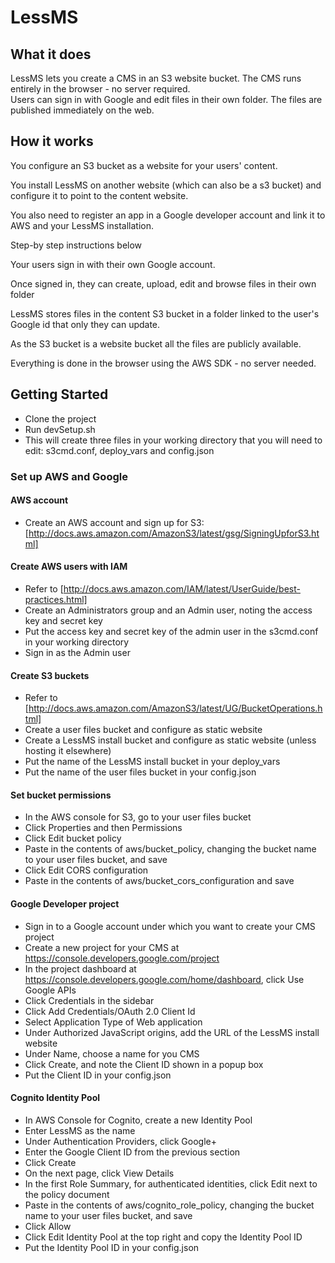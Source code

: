 # LessMS

## What it does
LessMS lets you create a CMS in an S3 website bucket.  The CMS runs entirely in the browser - no server required.  
Users can sign in with Google and edit files in their own folder.  The files are published immediately on the web.

## How it works

You configure an S3 bucket as a website for your users' content.
 
You install LessMS on another website (which can also be a s3 bucket) and configure it to point to the content website.
  
You also need to register an app in a Google developer account and link it to AWS and your LessMS installation.
  
Step-by step instructions below
  
  
Your users sign in with their own Google account.

Once signed in, they can create, upload, edit and browse files in their own folder

LessMS stores files in the content S3 bucket in a folder linked to the user's Google id that only they can update.

As the S3 bucket is a website bucket all the files are publicly available.

Everything is done in the browser using the AWS SDK - no server needed.


## Getting Started

- Clone the project
- Run devSetup.sh
- This will create three files in your working directory that you will need to edit: s3cmd.conf, deploy_vars and config.json

### Set up AWS and Google

#### AWS account
- Create an AWS account and sign up for S3: [http://docs.aws.amazon.com/AmazonS3/latest/gsg/SigningUpforS3.html]

#### Create AWS users with IAM
- Refer to [http://docs.aws.amazon.com/IAM/latest/UserGuide/best-practices.html]
- Create an Administrators group and an Admin user, noting the access key and secret key
- Put the access key and secret key of the admin user in the s3cmd.conf in your working directory 
- Sign in as the Admin user

#### Create S3 buckets
- Refer to [http://docs.aws.amazon.com/AmazonS3/latest/UG/BucketOperations.html]
- Create a user files bucket and configure as static website
- Create a LessMS install bucket and configure as static website (unless hosting it elsewhere)
- Put the name of the LessMS install bucket in your deploy_vars
- Put the name of the user files bucket in your config.json

#### Set bucket permissions
- In the AWS console for S3, go to your user files bucket
- Click Properties and then Permissions
- Click Edit bucket policy
- Paste in the contents of aws/bucket_policy, changing the bucket name to your user files bucket, and save
- Click Edit CORS configuration
- Paste in the contents of aws/bucket_cors_configuration and save

#### Google Developer project
- Sign in to a Google account under which you want to create your CMS project
- Create a new project for your CMS at https://console.developers.google.com/project
- In the project dashboard at https://console.developers.google.com/home/dashboard, click Use Google APIs
- Click Credentials in the sidebar
- Click Add Credentials/OAuth 2.0 Client Id
- Select Application Type of Web application
- Under Authorized JavaScript origins, add the URL of the LessMS install website
- Under Name, choose a name for you CMS
- Click Create, and note the Client ID shown in a popup box
- Put the Client ID in your config.json

#### Cognito Identity Pool
- In AWS Console for Cognito, create a new Identity Pool
- Enter LessMS as the name
- Under Authentication Providers, click Google+
- Enter the Google Client ID from the previous section
- Click Create
- On the next page, click View Details
- In the first Role Summary, for authenticated identities, click Edit next to the policy document
- Paste in the contents of aws/cognito_role_policy, changing the bucket name to your user files bucket, and save
- Click Allow
- Click Edit Identity Pool at the top right and copy the Identity Pool ID
- Put the Identity Pool ID in your config.json 

